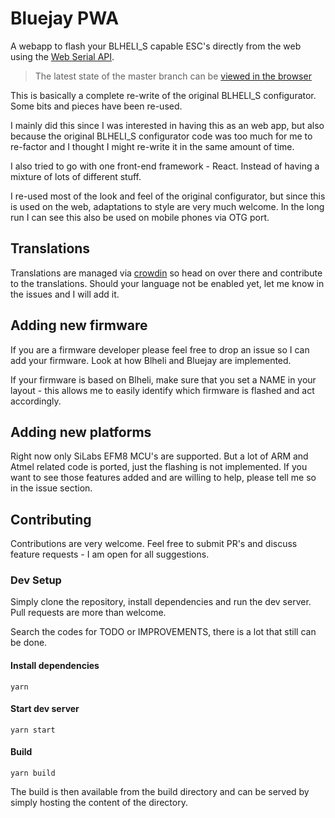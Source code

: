 # Bluejay PWA
A webapp to flash your BLHELI_S capable ESC's directly from the web using the [Web Serial API](https://wicg.github.io/serial/).

> The latest state of the master branch can be [viewed in the browser](https://esc-configurator.com)

This is basically a complete re-write of the original BLHELI_S configurator. Some bits and pieces have been re-used.

I mainly did this since I was interested in having this as an web app, but also because the original BLHELI_S configurator code was too much for me to re-factor and I thought I might re-write it in the same amount of time.

I also tried to go with one front-end framework - React. Instead of having a mixture of lots of different stuff.

I re-used most of the look and feel of the original configurator, but since this is used on the web, adaptations to style are very much welcome. In the long run I can see this also be used on mobile phones via OTG port.

## Translations
Translations are managed via [crowdin](https://crowdin.com/project/esc-configuratorcom) so head on over there and contribute to the translations. Should your language not be enabled yet, let me know in the issues and I will add it.

## Adding new firmware
If you are a firmware developer please feel free to drop an issue so I can add your firmware. Look at how Blheli and Bluejay are implemented.

If your firmware is based on Blheli, make sure that you set a NAME in your layout - this allows me to easily identify which firmware is flashed and act accordingly.

## Adding new platforms
Right now only SiLabs EFM8 MCU's are supported. But a lot of ARM and Atmel related code is ported, just the flashing is not implemented. If you want to see those features added and are willing to help, please tell me so in the issue section.

## Contributing
Contributions are very welcome. Feel free to submit PR's and discuss feature requests - I am open for all suggestions.

### Dev Setup
Simply clone the repository, install dependencies and run the dev server. Pull requests are more than welcome.

Search the codes for TODO or IMPROVEMENTS, there is a lot that still can be done.

#### Install dependencies

    yarn

#### Start dev server

    yarn start

#### Build

    yarn build

The build is then available from the build directory and can be served by simply hosting the content of the directory.
